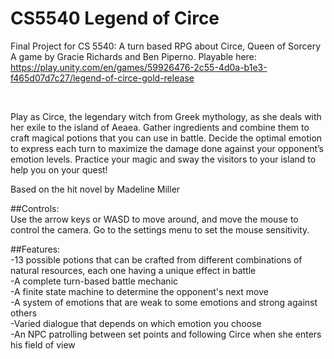 # CS5540 Legend of Circe
Final Project for CS 5540: A turn based RPG about Circe, Queen of Sorcery
<br/>
A game by Gracie Richards and Ben Piperno. Playable here: https://play.unity.com/en/games/59926476-2c55-4d0a-b1e3-f465d07d7c27/legend-of-circe-gold-release

<br/>

Play as Circe, the legendary witch from Greek mythology, as she deals with her exile to the island of Aeaea. Gather ingredients and combine them to craft magical potions that you can use in battle. Decide the optimal emotion to express each turn to maximize the damage done against your opponent’s emotion levels. Practice your magic and sway the visitors to your island to help you on your quest!
<br/>

Based on the hit novel by Madeline Miller
<br/>

##Controls:
<br/>
Use the arrow keys or WASD to move around, and move the mouse to control the camera. Go to the settings menu to set the mouse sensitivity.
<br/>

##Features:
<br/>
-13 possible potions that can be crafted from different combinations of natural resources, each one having a unique effect in battle<br/>
-A complete turn-based battle mechanic<br/>
-A finite state machine to determine the opponent's next move<br/>
-A system of emotions that are weak to some emotions and strong against others<br/>
-Varied dialogue that depends on which emotion you choose<br/>
-An NPC patrolling between set points and following Circe when she enters his field of view<br/>

